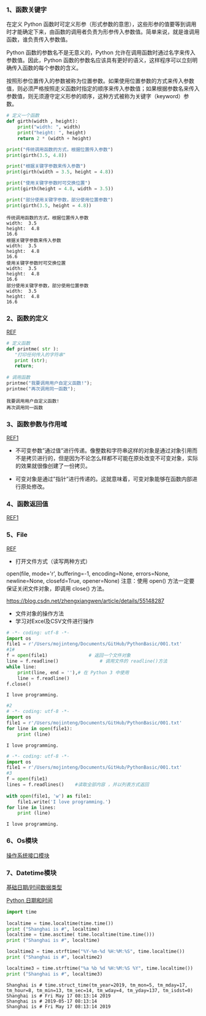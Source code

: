 
### 1、函数关键字

在定义 Python 函数时可定义形参（形式参数的意思），这些形参的值要等到调用时才能确定下来，由函数的调用者负责为形参传入参数值。简单来说，就是谁调用函数，谁负责传入参数值。

Python 函数的参数名不是无意义的，Python 允许在调用函数时通过名字来传入参数值。因此，Python 函数的参数名应该具有更好的语义，这样程序可以立刻明确传入函数的每个参数的含义。

按照形参位置传入的参数被称为位置参数。如果使用位置参数的方式来传入参数值，则必须严格按照走义函数时指定的顺序来传入参数值；如果根据参数名来传入参数值，则无须遵守定义形参的顺序，这种方式被称为关键字（keyword）参数。


```python
# 定义一个函数
def girth(width , height):
    print("width: ", width)
    print("height: ", height)
    return 2 * (width + height)

print("传统调用函数的方式，根据位置传入参数")
print(girth(3.5, 4.8))

print("根据关键字参数来传入参数")
print(girth(width = 3.5, height = 4.8))

print("使用关键字参数时可交换位置")
print(girth(height = 4.8, width = 3.5))

print("部分使用关键字参数，部分使用位置参数")
print(girth(3.5, height = 4.8))
```

    传统调用函数的方式，根据位置传入参数
    width:  3.5
    height:  4.8
    16.6
    根据关键字参数来传入参数
    width:  3.5
    height:  4.8
    16.6
    使用关键字参数时可交换位置
    width:  3.5
    height:  4.8
    16.6
    部分使用关键字参数，部分使用位置参数
    width:  3.5
    height:  4.8
    16.6


### 2、函数的定义
[REF](https://www.runoob.com/python/python-functions.html)



```python
# 定义函数
def printme( str ):
   "打印任何传入的字符串"
   print (str);
   return;
 
# 调用函数
printme("我要调用用户自定义函数!");
printme("再次调用同一函数");
```

    我要调用用户自定义函数!
    再次调用同一函数


### 3、函数参数与作用域
[REF1](https://www.jianshu.com/p/2f3dc7900d95?utm_campaign=maleskine&utm_content=note&utm_medium=seo_notes&utm_source=recommendation)

- 不可变参数”通过值”进行传递。像整数和字符串这样的对象是通过对象引用而不是拷贝进行的，但是因为不论怎么样都不可能在原处改变不可变对象，实际的效果就很像创建了一份拷贝。

- 可变对象是通过”指针”进行传递的。这就意味着，可变对象能够在函数内部进行原处修改。

### 4、函数返回值
[REF1](https://www.jianshu.com/p/2f3dc7900d95?utm_campaign=maleskine&utm_content=note&utm_medium=seo_notes&utm_source=recommendation)

### 5、File
[REF](https://www.runoob.com/python/file-methods.html)

- 打开文件方式（读写两种方式）

open(file, mode='r', buffering=-1, encoding=None, errors=None, newline=None, closefd=True, opener=None)
注意：使用 open() 方法一定要保证关闭文件对象，即调用 close() 方法。

https://blog.csdn.net/zhengxiangwen/article/details/55148287


- 文件对象的操作方法
- 学习对Excel及CSV文件进行操作



```python
# -*- coding: utf-8 -*-
import os
file1 = r'/Users/mojinteng/Documents/GitHub/PythonBasic/001.txt'
#1#
f = open(file1)               # 返回一个文件对象 
line = f.readline()               # 调用文件的 readline()方法 
while line: 
    print(line, end = ''),# 在 Python 3 中使用 
    line = f.readline() 
f.close()
```

    I love programming.


```python
#2
# -*- coding: utf-8 -*-
import os
file1 = r'/Users/mojinteng/Documents/GitHub/PythonBasic/001.txt'
for line in open(file1): 
    print (line)

```

    I love programming.



```python
# -*- coding: utf-8 -*-
import os
file1 = r'/Users/mojinteng/Documents/GitHub/PythonBasic/001.txt'
#3
f = open(file1) 
lines = f.readlines()    #读取全部内容 ，并以列表方式返回
    
with open(file1, 'w') as file1:
    file1.write('I love programming.')
for line in lines: 
    print (line)
```

    I love programming.


### 6、Os模块
[操作系统接口模块](https://docs.python.org/zh-cn/3.7/library/os.html)


### 7、Datetime模块
[基础日期/时间数据类型](https://docs.python.org/zh-cn/3.7/library/datetime.html?highlight=datetime#module-datetime)

[Python 日期和时间](https://www.runoob.com/python/python-date-time.html)


```python
import time
 
localtime = time.localtime(time.time())
print ("Shanghai is #", localtime)
localtime = time.asctime( time.localtime(time.time()))
print ("Shanghai is #", localtime)

localtime2 = time.strftime("%Y-%m-%d %H:%M:%S", time.localtime())
print ("Shanghai is #", localtime2)

localtime3 = time.strftime("%a %b %d %H:%M:%S %Y", time.localtime())
print ("Shanghai is #", localtime3)

```

    Shanghai is # time.struct_time(tm_year=2019, tm_mon=5, tm_mday=17, tm_hour=8, tm_min=13, tm_sec=14, tm_wday=4, tm_yday=137, tm_isdst=0)
    Shanghai is # Fri May 17 08:13:14 2019
    Shanghai is # 2019-05-17 08:13:14
    Shanghai is # Fri May 17 08:13:14 2019

